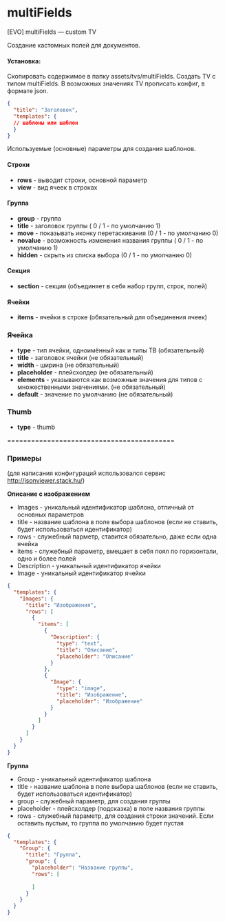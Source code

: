 # multiFields
[EVO] multiFields — custom TV


Создание кастомных полей для документов.

#### Установка: 

Скопировать содержимое в папку assets/tvs/multiFields.
Создать TV с типом multiFields.
В возможных значениях TV прописать конфиг, в формате json.

```json
{
  "title": "Заголовок",
  "templates": {
  // шаблоны или шаблон
  }
}
```

Используемые (основные) параметры для создания шаблонов.

#### Строки
* __rows__ - выводит строки, основной параметр
* __view__ - вид ячеек в строках


#### Группа
* __group__ - группа
* __title__ - заголовок группы ( 0 / 1 - по умолчанию 1)
* __move__ - показывать иконку перетаскивания (0 / 1 - по умолчанию 0)
* __novalue__ - возможность изменения названия группы ( 0 / 1 - по умолчанию 1)
* __hidden__ - скрыть из списка выбора (0 / 1 - по умолчанию 0)

#### Секция
* __section__ - секция (объединяет в себя набор групп, строк, полей)

#### Ячейки
* __items__ - ячейки в строке (обязательный для объединения ячеек)

### Ячейка
* __type__ - тип ячейки, одноимённый как и типы ТВ (обязательный)
* __title__ - заголовок ячейки (не обязательный)
* __width__ - ширина (не обязательный)
* __placeholder__ - плейсхолдер (не обязательный)
* __elements__ - указываются как возможные значения для типов с множественными значениями.  (не обязательный)
* __default__ - значение по умолчанию  (не обязательный)

### Thumb
* __type__ - thumb

==========================================


### Примеры
(для написания конфигураций использовался сервис http://jsonviewer.stack.hu/)

__Описание с изображением__

* Images - уникальный идентификатор шаблона, отличный от основных параметров
* title - название шаблона в поле выбора шаблонов (если не ставить, будет использоваться идентификатор)
* rows - служебный парметр, ставится обязательно, даже если одна ячейка
* items - служебный параметр, вмещает в себя поял по горизонтали, одно и более полей
* Description - уникальный идентификатор ячейки
* Image - уникальный идентификатор ячейки

```json
{
  "templates": {
    "Images": {
      "title": "Изображения",
      "rows": [
        {
          "items": [
            {
              "Description": {
                "type": "text",
                "title": "Описание",
                "placeholder": "Описание"
              }
            },
            {
              "Image": {
                "type": "image",
                "title": "Изображение",
                "placeholder": "Изображение"
              }
            }
          ]
        }
      ]
    }
  }
}
```

__Группа__

* Group - уникальный идентификатор шаблона
* title - название шаблона в поле выбора шаблонов (если не ставить, будет использоваться идентификатор)
* group - служебный параметр, для создания группы
* placeholder - плейсхолдер (подсказка) в поле названия группы
* rows - служебный параметр, для создания строки значений. Если оставить пустым, то группа по умолчанию будет пустая

```json
{
  "templates": {
    "Group": {
      "title": "Группа",
      "group": {
        "placeholder": "Название группы",
        "rows": [
          
        ]
      }
    }
  }
}
```